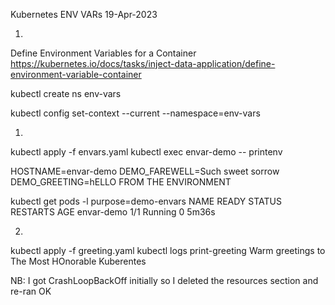 Kubernetes ENV VARs
19-Apr-2023

01.
Define Environment Variables for a Container
https://kubernetes.io/docs/tasks/inject-data-application/define-environment-variable-container


kubectl create ns env-vars

kubectl config set-context --current --namespace=env-vars

01.
kubectl apply -f envars.yaml
kubectl exec envar-demo -- printenv

HOSTNAME=envar-demo
DEMO_FAREWELL=Such sweet sorrow
DEMO_GREETING=hELLO FROM THE ENVIRONMENT


kubectl get pods -l purpose=demo-envars
NAME         READY   STATUS    RESTARTS   AGE
envar-demo   1/1     Running   0          5m36s


02.
kubectl apply -f greeting.yaml
kubectl logs print-greeting
Warm greetings to The Most HOnorable Kuberentes

NB: I got CrashLoopBackOff initially
so  I deleted the resources section and re-ran OK
